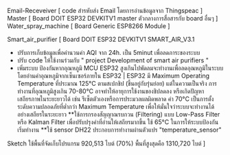 Email-Receveiver [ code สำรหับส่ง Email โดยการอ่านข้อมูลจาก Thingspeac ]
Master [ Board DOIT ESP32 DEVKITV1  master ตัวกลางการสื่อสารกับ board อื่นๆ ]
Water_spray_machine [ Board Generic ESP8266 Module ]

Smart_air_purifier [ Board DOIT ESP32 DEVKITV1  SMART_AIR_V3.1 
 - ปรับการเก็บข้อมูลเพื่อคำนวนค่า AQI จาก 24h. เป็น 5minut เพื่อลดภาระของระบบ
 - ปรับ code ให้ใช้งานร่วมกับ " project Development of smart air purifiers "
 - เพิ่มระบบ ป้องกันหากอุณหภูมิ MCU ESP32 สูงเกินไปพัดลมจะทำงานเพื่อลดอุณหภูมิในระบบ  โดยอ่านค่าอุณหภูมิจากเซ็นเซอร์ภายใน ESP32
       | ESP32 มี Maximum Operating Temperature ที่ประมาณ 125°C ตามสเปกชิป (ขึ้นอยู่กับรุ่นย่อย) แต่ในความเป็นจริง การทำงานที่อุณหภูมิสูงเกิน 70-80°C
         อาจทำให้อายุการใช้งานของชิปลดลง หรือเกิดปัญหาเสถียรภาพในระยะยาวได้ เช่น รีเซ็ตตัวเองหรือการประมวลผลผิดพลาด
         ค่า 70°C เป็นการตั้งระดับความปลอดภัยที่ต่ำกว่า Maximum Temperature เพื่อให้มั่นใจว่าระบบจะทำงานได้อย่างเสถียรในระยะยาว 
         **ใช้การกรองสัญญาณรบกวน (Filtering) แบบ Low-Pass Filter หรือ Kalman Filter เพื่อปรับปรุงค่าที่อ่านให้เสถียรมากขึ้น  ใช้ 65°C ในการให้ระบบป้องกันเริ่มทำงาน
         **ใช้ sensor DH22 ประกอบการทำงานผ่านตัวแปร "temperature_sensor"

  Sketch ใช้พื้นที่จัดเก็บโปรแกรม 920,513 ไบต์ (70%) พื้นที่สูงสุดคือ 1310,720 ไบต์
  ]
